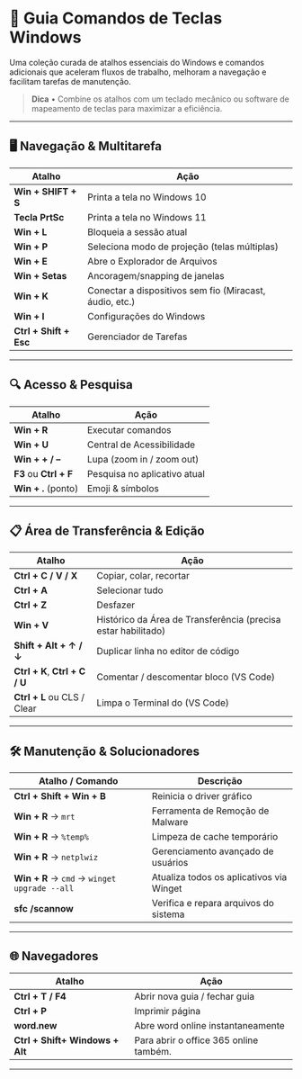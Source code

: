 # 📑 Guia Comandos de Teclas Windows

Uma coleção curada de atalhos essenciais do Windows e comandos adicionais que aceleram fluxos de trabalho, melhoram a navegação e facilitam tarefas de manutenção.

> **Dica** • Combine os atalhos com um teclado mecânico ou software de mapeamento de teclas para maximizar a eficiência.

---

## 🖥️ Navegação & Multitarefa

| Atalho | Ação |
| ------ | ---- |
| **Win + SHIFT + S**| Printa a tela no Windows 10|
| **Tecla PrtSc**| Printa a tela no Windows 11|
| **Win + L** | Bloqueia a sessão atual |
| **Win + P** | Seleciona modo de projeção (telas múltiplas) |
| **Win + E** | Abre o Explorador de Arquivos |
| **Win + Setas** | Ancoragem/snapping de janelas |
| **Win + K** | Conectar a dispositivos sem fio (Miracast, áudio, etc.) |
| **Win + I** | Configurações do Windows |
| **Ctrl + Shift + Esc** | Gerenciador de Tarefas |

---

## 🔍 Acesso & Pesquisa

| Atalho | Ação |
| ------ | ---- |
| **Win + R** | Executar comandos |
| **Win + U** | Central de Acessibilidade |
| **Win + + / –** | Lupa (zoom in / zoom out) |
| **F3** ou **Ctrl + F** | Pesquisa no aplicativo atual |
| **Win + .** (ponto) | Emoji & símbolos |

---

## 📋 Área de Transferência & Edição

| Atalho | Ação |
| ------ | ---- |
| **Ctrl + C / V / X** | Copiar, colar, recortar |
| **Ctrl + A** | Selecionar tudo |
| **Ctrl + Z** | Desfazer |
| **Win + V** | Histórico da Área de Transferência (precisa estar habilitado) |
| **Shift + Alt + ↑ / ↓** | Duplicar linha no editor de código |
| **Ctrl + K**, **Ctrl + C / U** | Comentar / descomentar bloco (VS Code) |
| **Ctrl + L** ou CLS / Clear | Limpa o Terminal do (VS Code) |
---

## 🛠️ Manutenção & Solucionadores

| Atalho / Comando | Descrição |
| ---------------- | --------- |
| **Ctrl + Shift + Win + B** | Reinicia o driver gráfico |
| **Win + R** → `mrt` | Ferramenta de Remoção de Malware |
| **Win + R** → `%temp%` | Limpeza de cache temporário |
| **Win + R** → `netplwiz` | Gerenciamento avançado de usuários |
| **Win + R** → `cmd` → `winget upgrade --all` | Atualiza todos os aplicativos via Winget |
| **sfc /scannow** | Verifica e repara arquivos do sistema |

---

## 🌐 Navegadores

| Atalho | Ação |
| ------ | ---- |
| **Ctrl + T / F4** | Abrir nova guia / fechar guia |
| **Ctrl + P** | Imprimir página |
| **word.new** | Abre word online instantaneamente |
 **Ctrl + Shift+ Windows + Alt** | Para abrir o office 365 online também.


---

